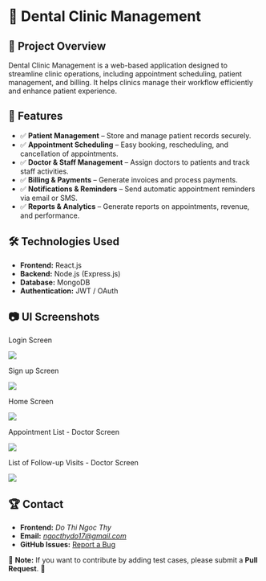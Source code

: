 # 🦷 Dental Clinic Management

## 📌 Project Overview
Dental Clinic Management is a web-based application designed to streamline clinic operations, including appointment scheduling, patient management, and billing. It helps clinics manage their workflow efficiently and enhance patient experience.

## 🚀 Features
- ✅ **Patient Management** – Store and manage patient records securely.
- ✅ **Appointment Scheduling** – Easy booking, rescheduling, and cancellation of appointments.
- ✅ **Doctor & Staff Management** – Assign doctors to patients and track staff activities.
- ✅ **Billing & Payments** – Generate invoices and process payments.
- ✅ **Notifications & Reminders** – Send automatic appointment reminders via email or SMS.
- ✅ **Reports & Analytics** – Generate reports on appointments, revenue, and performance.

## 🛠️ Technologies Used
- **Frontend:** React.js
- **Backend:** Node.js (Express.js)
- **Database:** MongoDB
- **Authentication:** JWT / OAuth

## 📷 UI Screenshots
Login  Screen

<img src="https://github.com/user-attachments/assets/09387899-9515-4ec1-b840-8f765904861e" >


Sign up Screen

<img src="https://github.com/user-attachments/assets/0a0e834f-f696-4341-a67d-04f9ad9aee7e" >


Home Screen

<img src="https://github.com/user-attachments/assets/e374260e-14c2-4879-aa1f-11a95e23cbf1" >


Appointment List - Doctor Screen

<img src="https://github.com/user-attachments/assets/02ab77de-8e65-4a61-9180-94ee036adec9" >


List of Follow-up Visits - Doctor Screen

<img src="https://github.com/user-attachments/assets/7079b555-a6ce-4738-87c9-6cf17c411a2d" >


## 🏆 Contact
- **Frontend:** *Do Thi Ngoc Thy*  
- **Email:** *ngocthydo17@gmail.com*  
- **GitHub Issues:** [Report a Bug](https://github.com/ngocthydo17/coffee-shop-management/issues)  

📌 **Note:** If you want to contribute by adding test cases, please submit a **Pull Request**. 🚀  


